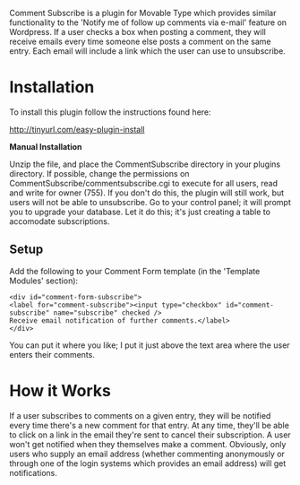 Comment Subscribe is a plugin for Movable Type which provides similar functionality to the 'Notify me of follow up comments via e-mail' feature on Wordpress. If a user checks a box when posting a comment, they will receive emails every time someone else posts a comment on the same entry. Each email will include a link which the user can use to unsubscribe.

# Installation

To install this plugin follow the instructions found here:

http://tinyurl.com/easy-plugin-install

**Manual Installation**

Unzip the file, and place the CommentSubscribe directory in your plugins directory. If possible, change the permissions on CommentSubscribe/commentsubscribe.cgi to execute for all users, read and write for owner (755). If you don't do this, the plugin will still work, but users will not be able to unsubscribe. Go to your control panel; it will prompt you to upgrade your database. Let it do this; it's just creating a table to accomodate subscriptions.

## Setup 

Add the following to your Comment Form template (in the 'Template Modules' section):

    <div id="comment-form-subscribe">
    <label for="comment-subscribe"><input type="checkbox" id="comment-subscribe" name="subscribe" checked />
    Receive email notification of further comments.</label>
    </div>

You can put it where you like; I put it just above the text area where the user enters their comments.

# How it Works 

If a user subscribes to comments on a given entry, they will be notified every time there's a new comment for that entry. At any time, they'll be able to click on a link in the email they're sent to cancel their subscription. A user won't get notified when they themselves make a comment. Obviously, only users who supply an email address (whether commenting anonymously or through one of the login systems which provides an email address) will get notifications.
